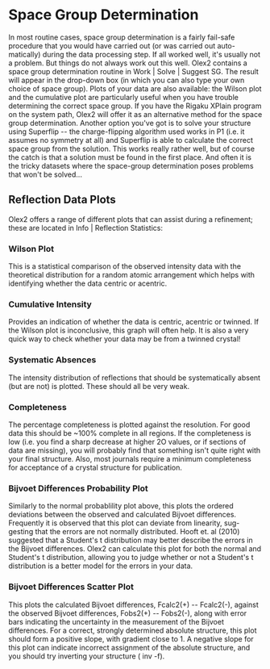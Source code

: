 # Space Group Determination
In most routine cases, space group determination is a fairly fail-safe procedure that you would have carried out (or was carried out auto-matically) during the data processing step. If all worked well, it's usually not a problem. But things do not always work out this well.
Olex2 contains a space group determination routine in Work | Solve | Suggest SG. The result will appear in the drop-down box (in which you can also type your own choice of space group). Plots of your data are also available: the Wilson plot and the cumulative plot are particularly useful when you have trouble determining the correct space group.
If you have the Rigaku XPlain program on the system path, Olex2 will offer it as an alternative method for the space group determination.
Another option you've got is to solve your structure using Superflip -- the charge-flipping algorithm used works in P1 (i.e. it assumes no symmetry at all) and Superflip is able to calculate the correct space group from the solution. This works really rather well, but of course the catch is that a solution must be found in the first place. And often it is the tricky datasets where the space-group determination poses problems that won't be solved...

## Reflection Data Plots
Olex2 offers a range of different plots that can assist during a refinement; these are located in Info | Reflection Statistics:

### Wilson Plot
This is a statistical comparison of the observed intensity data with the theoretical distribution for a random atomic arrangement which helps with identifying whether the data centric or acentric.

### Cumulative Intensity
Provides an indication of whether the data is centric, acentric or twinned. If the Wilson plot is inconclusive, this graph will often help. It is also a very quick way to check whether your data may be from a twinned crystal!

### Systematic Absences
The intensity distribution of reflections that should be systematically absent (but are not) is plotted. These should all be very weak.

### Completeness
The percentage completeness is plotted against the resolution. For good data this should be ~100% complete in all regions. If the completeness is low (i.e. you find a sharp decrease at higher 2O values, or if sections of data are missing), you will probably find that something isn't quite right with your final structure. Also, most journals require a minimum completeness for acceptance of a crystal structure for publication.

### Bijvoet Differences Probability Plot
Similarly to the normal probablility plot above, this plots the ordered deviations between the observed and calculated Bijvoet differences. Frequently it is observed that this plot can deviate from linearity, sug-gesting that the errors are not normally distributed. Hooft et. al (2010) suggested that a Student's t distribution may better describe the errors in the Bijvoet differences. Olex2 can calculate this plot for both the normal and Student's t distribution, allowing you to judge whether or not a Student's t distribution is a better model for the errors in your data.

### Bijvoet Differences Scatter Plot
This plots the calculated Bijvoet differences, Fcalc2(+) -- Fcalc2(-), against the observed Bijvoet differences, Fobs2(+) -- Fobs2(-), along with error bars indicating the uncertainty in the measurement of the Bijvoet differences. For a correct, strongly determined absolute structure, this plot should form a positive slope, with gradient close to 1. A negative slope for this plot can indicate incorrect assignment of the absolute structure, and you should try inverting your structure ( inv -f).
